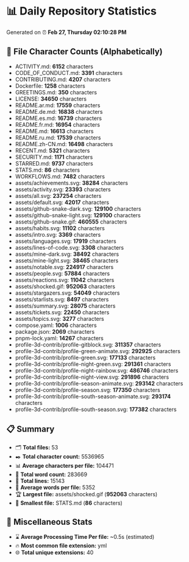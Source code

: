 # 📊 Daily Repository Statistics
Generated on ⏰ **Feb 27, Thursday 02:10:28 PM**

## 📂 File Character Counts (Alphabetically)
- ACTIVITY.md: **6152** characters
- CODE_OF_CONDUCT.md: **3391** characters
- CONTRIBUTING.md: **4207** characters
- Dockerfile: **1258** characters
- GREETINGS.md: **350** characters
- LICENSE: **34650** characters
- README.ar.md: **17559** characters
- README.de.md: **16838** characters
- README.es.md: **16739** characters
- README.fr.md: **16954** characters
- README.md: **16613** characters
- README.ru.md: **17539** characters
- README.zh-CN.md: **16498** characters
- RECENT.md: **5321** characters
- SECURITY.md: **1171** characters
- STARRED.md: **9737** characters
- STATS.md: **86** characters
- WORKFLOWS.md: **7482** characters
- assets/achievements.svg: **38284** characters
- assets/activity.svg: **23393** characters
- assets/all.svg: **237254** characters
- assets/default.svg: **42017** characters
- assets/github-snake-dark.svg: **129100** characters
- assets/github-snake-light.svg: **129100** characters
- assets/github-snake.gif: **460555** characters
- assets/habits.svg: **11102** characters
- assets/intro.svg: **3369** characters
- assets/languages.svg: **17919** characters
- assets/lines-of-code.svg: **3308** characters
- assets/mine-dark.svg: **38492** characters
- assets/mine-light.svg: **38465** characters
- assets/notable.svg: **224917** characters
- assets/people.svg: **57884** characters
- assets/reactions.svg: **11042** characters
- assets/shocked.gif: **952063** characters
- assets/stargazers.svg: **54049** characters
- assets/starlists.svg: **8497** characters
- assets/summary.svg: **28075** characters
- assets/tickets.svg: **22450** characters
- assets/topics.svg: **3277** characters
- compose.yaml: **1006** characters
- package.json: **2069** characters
- pnpm-lock.yaml: **14267** characters
- profile-3d-contrib/profile-gitblock.svg: **311357** characters
- profile-3d-contrib/profile-green-animate.svg: **292925** characters
- profile-3d-contrib/profile-green.svg: **177133** characters
- profile-3d-contrib/profile-night-green.svg: **291361** characters
- profile-3d-contrib/profile-night-rainbow.svg: **486746** characters
- profile-3d-contrib/profile-night-view.svg: **291896** characters
- profile-3d-contrib/profile-season-animate.svg: **293142** characters
- profile-3d-contrib/profile-season.svg: **177350** characters
- profile-3d-contrib/profile-south-season-animate.svg: **293174** characters
- profile-3d-contrib/profile-south-season.svg: **177382** characters

## 📋 Summary
- 🗂️ **Total files:** 53
- ✒️ **Total character count:** 5536965
- 📊 **Average characters per file:** 104471
- 📝 **Total word count:** 283669
- 🧾 **Total lines:** 15143
- 📐 **Average words per file:** 5352
- 🏆 **Largest file:** assets/shocked.gif (**952063** characters)
- 🥉 **Smallest file:** STATS.md (**86** characters)

## 🌟 Miscellaneous Stats
- ⌛ **Average Processing Time Per file:** ~0.5s (estimated)
- 🔥 **Most common file extension:** yml
- 🌐 **Total unique extensions:** 40
